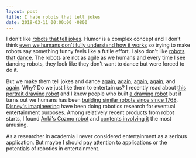 ```yaml
---
layout: post
title: I hate robots that tell jokes
date: 2019-03-11 00:00:00 -0800
---
```


I don't like [robots that tell jokes](https://www.youtube.com/watch?v=kWlL4KjIP4M).
Humor is a complex concept and I don't think [even we humans don't fully understand how it works](https://www.theatlantic.com/magazine/archive/2018/03/funny-how/550910/) so trying to make robots say something funny feels like a futile effort.
I also don't like [robots that dance](https://www.youtube.com/watch?v=E1DuJQL8spY).
The robots are not as agile as we humans and every time I see dancing robots, they look like they don't want to dance but were forced to do it.

But we make them tell jokes and dance [again](https://www.youtube.com/watch?v=poh5zSsd1rE&t=3s), [again](https://www.youtube.com/watch?v=am1csALyEzE), [again](https://www.youtube.com/watch?v=r2SDVQCzQoA), [again](https://www.youtube.com/watch?v=LiTGaacQ7Og), and [again](https://www.youtube.com/watch?v=kHBcVlqpvZ8&t=1s).
Why?
Do we just like them to entertain us?
I recently read about [this portrait drawing robot](https://www.youtube.com/watch?v=gG_pzgfeESs) and I knew people who built [a drawing robot](https://www.youtube.com/watch?v=IKx49hjHDGc) but it turns out we humans has been [building similar robots since since 1768](https://en.wikipedia.org/wiki/Jaquet-Droz_automata#The_draughtsman).
[Disney's imagineering](https://en.wikipedia.org/wiki/Walt_Disney_Imagineering) have been doing robotics research for eventual entertainment purposes.
Among relatively recent products from robot starts, I found [Anki's Cozmo robot](https://anki.com/en-us/cozmo.html) and [contents involving it](https://www.youtube.com/channel/UC7r_Rty9HwHdUfq869Ss_tQ) the most amusing.

As a researcher in academia I never considered entertainment as a serious application.
But maybe I should pay attention to applications or the potentials of robotics in entertainment.
